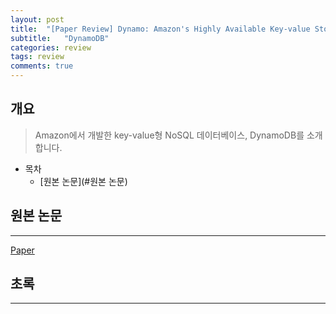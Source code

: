 ```yaml
---
layout: post
title:  "[Paper Review] Dynamo: Amazon's Highly Available Key-value Store"
subtitle:   "DynamoDB"
categories: review
tags: review
comments: true
---
```



## 개요
> Amazon에서 개발한 key-value형 NoSQL 데이터베이스, DynamoDB를 소개합니다.
  
- 목차
	- [원본 논문](#원본 논문)  
  
## 원본 논문
---
[Paper](http://www.read.seas.harvard.edu/~kohler/class/cs239-w08/decandia07dynamo.pdf)

## 초록
---
